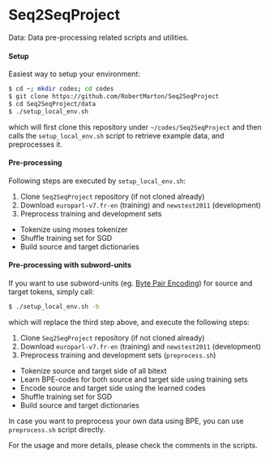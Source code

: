 # Seq2SeqProject
Data:
Data pre-processing related scripts and utilities.

#### Setup
Easiest way to setup your environment:

```bash
$ cd ~; mkdir codes; cd codes
$ git clone https://github.com/RobertMarton/Seq2SeqProject
$ cd Seq2SeqProject/data
$ ./setup_local_env.sh
```

which will first clone this repository under `~/codes/Seq2SeqProject`
and then calls the `setup_local_env.sh` script to retrieve example data,
and preprocesses it.

#### Pre-processing
Following steps are executed by `setup_local_env.sh`:
 1. Clone `Seq2SeqProject` repository (if not cloned already)
 2. Download `europarl-v7.fr-en` (training) and `newstest2011` (development)
 3. Preprocess training and development sets
   * Tokenize using moses tokenizer
   * Shuffle training set for SGD
   * Build source and target dictionaries

#### Pre-processing with subword-units
If you want to use subword-units (eg. [Byte Pair Encoding](https://github.com/rsennrich/subword-nmt)) for source and target tokens, simply call:
```bash
$ ./setup_local_env.sh -b
```
which will replace the third step above, and execute the following steps:
 1. Clone `Seq2SeqProject` repository (if not cloned already)
 2. Download `europarl-v7.fr-en` (training) and `newstest2011` (development)
 3. Preprocess training and development sets (`preprocess.sh`)
   * Tokenize source and target side of all bitext
   * Learn BPE-codes for both source and target side using training sets
   * Encode source and target side using the learned codes
   * Shuffle training set for SGD
   * Build source and target dictionaries
 
In case you want to preprocess your own data using BPE, you can use `preprocess.sh` script directly.

For the usage and more details, please check the comments in the scripts.
